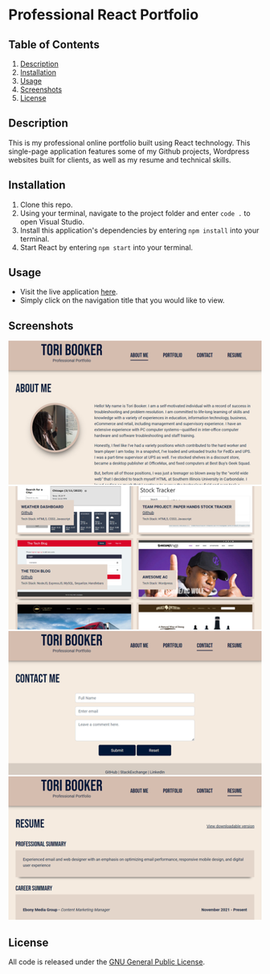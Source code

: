 # Professional React Portfolio

## Table of Contents

1. [Description](#desc)
2. [Installation](#install)
3. [Usage](#usage)
4. [Screenshots](#demo)
5. [License](#license)

<a name="desc"></a>
## Description

This is my professional online portfolio built using React technology. This single-page application features some of my Github projects, Wordpress websites built for clients, as well as my resume and technical skills.

<a name="install"></a> 
## Installation

1. Clone this repo.
2. Using your terminal, navigate to the project folder and enter `code .` to open Visual Studio.
3. Install this application's dependencies by entering `npm install` into your terminal.
4. Start React by entering `npm start` into your terminal.

<a name="usage"></a> 
## Usage

* Visit the live application [here](http://ebonygrrl.github.io/react-portfolio). 
* Simply click on the navigation title that you would like to view.

<a name="demo"></a> 
## Screenshots

![About Me](./screenshots/about-ss.png)
![Portfolio](./screenshots/work-ss.png)
![Contact](./screenshots/contact-ss.png)
![Resume](./screenshots/resume-ss.png)

<a name="license"></a> 
## License

All code is released under the [GNU General Public License](https://www.gnu.org/licenses/gpl-3.0.en.html).
